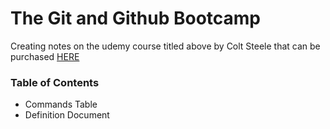 # The Git and Github Bootcamp
Creating notes on the udemy course titled above by Colt Steele that can be purchased [HERE](https://www.udemy.com/course/git-and-github-bootcamp/) 

### Table of Contents
- Commands Table
- Definition Document
